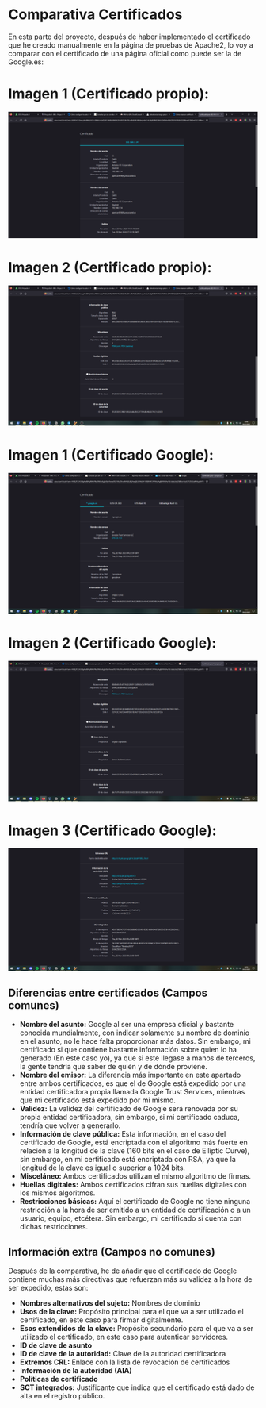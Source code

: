 # Comparativa Certificados

En esta parte del proyecto, después de haber implementado el certificado que he creado manualmente en la página de pruebas de Apache2, lo voy a comparar con el certificado de una página oficial como puede ser la de Google.es:

# **Imagen 1 (Certificado propio):**

![Certificado1.PNG](img/Certificado1.png)

# Imagen 2 (Certificado propio):

![Certificado2.PNG](img/Certificado2.png)

# Imagen 1 (Certificado Google):

![CertificadoGoogle1.PNG](img/CertificadoGoogle1.png)

# Imagen 2 (Certificado Google):

![CertificadoGoogle2.PNG](img/CertificadoGoogle2.png)

# Imagen 3 (Certificado Google):

![CertificadoGoogle3.PNG](img/CertificadoGoogle3.png)

## Diferencias entre certificados (Campos comunes)

- **Nombre del asunto:** Google al ser una empresa oficial y bastante conocida mundialmente, con indicar solamente su nombre de dominio en el asunto, no le hace falta proporcionar más datos. Sin embargo, mi certificado si que contiene bastante información sobre quien lo ha generado (En este caso yo), ya que si este llegase a manos de terceros, la gente tendría que saber de quién y de dónde proviene.
- **Nombre del emisor:** La diferencia más importante en este apartado entre ambos certificados, es que el de Google está expedido por una entidad certificadora propia llamada Google Trust Services, mientras que mi certificado está expedido por mi mismo.
- **Validez:** La validez del certificado de Google será renovada por su propia entidad certificadora, sin embargo, si mi certificado caduca, tendría que volver a generarlo.
- **Información de clave pública:** Esta información, en el caso del certificado de Google, está encriptada con el algoritmo más fuerte en relación a la longitud de la clave (160 bits en el caso de Elliptic Curve), sin embargo, en mi certificado está encriptada con RSA, ya que la longitud de la clave es igual o superior a 1024 bits.
- **Misceláneo:** Ambos certificados utilizan el mismo algoritmo de firmas.
- **Huellas digitales:** Ambos certificados cifran sus huellas digitales con los mismos algoritmos.
- **Restricciones básicas:** Aquí el certificado de Google no tiene ninguna restricción a la hora de ser emitido a un entidad de certificación o a un usuario, equipo, etcétera. Sin embargo, mi certificado si cuenta con dichas restricciones.

## Información extra (Campos no comunes)

Después de la comparativa, he de añadir que el certificado de Google contiene muchas más directivas que refuerzan más su validez a la hora de ser expedido, estas son:

- **Nombres alternativos del sujeto:** Nombres de dominio
- **Usos de la clave:** Propósito principal para el que va a ser utilizado el certificado, en este caso para firmar digitalmente.
- **Esos extendidos de la clave:** Propósito secundario para el que va a ser utilizado el certificado, en este caso para autenticar servidores.
- **ID de clave de asunto**
- **ID de clave de la autoridad:** Clave de la autoridad certificadora
- **Extremos CRL:** Enlace con la lista de revocación de certificados
- I**nformación de la autoridad (AIA)**
- **Políticas de certificado**
- **SCT integrados:** Justificante que indica que el certificado está dado de alta en el registro público.
